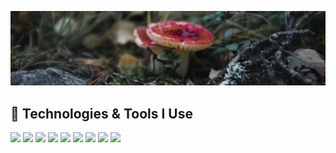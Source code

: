 <a href="#"><img src="img/mushroom.png"></a>

## 🔧 Technologies & Tools I Use
<a href="#"><img src="https://img.shields.io/badge/Visual_Studio-Editor-_.svg?logo=visualstudio"></a>
<a href="#"><img src="https://img.shields.io/badge/VS_Code-Editor-_.svg?logo=visualstudiocode"></a>
<a href="#"><img src="https://img.shields.io/badge/IntelliJ_IDEA-Editor-_.svg?logo=intellijidea"></a>
<a href="#"><img src="https://img.shields.io/badge/Git-Version_Control-_.svg?logo=git"></a>
<a href="#"><img src="https://img.shields.io/badge/C_Sharp-Language-_.svg?logo=dotnet"></a>
<a href="#"><img src="https://img.shields.io/badge/Visual_Basic-Language-_.svg?logo=dotnet"></a>
<a href="#"><img src="https://img.shields.io/badge/Java-Language-_.svg?logo=java"></a>
<a href="#"><img src="https://img.shields.io/badge/PHP-Language-_.svg?logo=php"></a>
<a href="#"><img src="https://img.shields.io/badge/Blazor_WebAssembly-Framework-_.svg?logo=blazor"></a>
